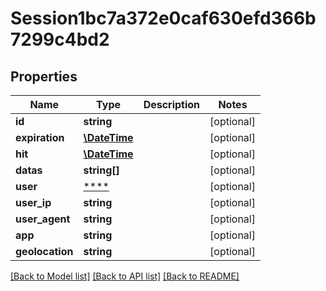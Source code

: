 # Session1bc7a372e0caf630efd366b7299c4bd2

## Properties
Name | Type | Description | Notes
------------ | ------------- | ------------- | -------------
**id** | **string** |  | [optional] 
**expiration** | [**\DateTime**](\DateTime.md) |  | [optional] 
**hit** | [**\DateTime**](\DateTime.md) |  | [optional] 
**datas** | **string[]** |  | [optional] 
**user** | [****](.md) |  | [optional] 
**user_ip** | **string** |  | [optional] 
**user_agent** | **string** |  | [optional] 
**app** | **string** |  | [optional] 
**geolocation** | **string** |  | [optional] 

[[Back to Model list]](../../README.md#documentation-for-models) [[Back to API list]](../../README.md#documentation-for-api-endpoints) [[Back to README]](../../README.md)

